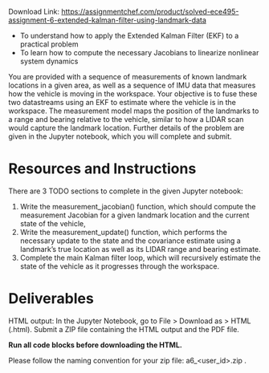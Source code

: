 Download Link: https://assignmentchef.com/product/solved-ece495-assignment-6-extended-kalman-filter-using-landmark-data
<br>
<ul>

 <li>To understand how to apply the Extended Kalman Filter (EKF) to a practical problem</li>

 <li>To learn how to compute the necessary Jacobians to linearize nonlinear system dynamics</li>

</ul>

You are provided with a sequence of measurements of known landmark locations in a given area, as well as a sequence of IMU data that measures how the vehicle is moving in the workspace. Your objective is to fuse these two datastreams using an EKF to estimate where the vehicle is in the workspace. The measurement model maps the position of the landmarks to a range and bearing relative to the vehicle, similar to how a LIDAR scan would capture the landmark location. Further details of the problem are given in the Jupyter notebook, which you will complete and submit.

<h1>Resources and Instructions</h1>

There are 3 TODO sections to complete in the given Jupyter notebook:

<ol>

 <li>Write the measurement_jacobian() function, which should compute the measurement Jacobian for a given landmark location and the current state of the vehicle,</li>

 <li>Write the measurement_update() function, which performs the necessary update to the state and the covariance estimate using a landmark’s true location as well as its LIDAR range and bearing estimate.</li>

 <li>Complete the main Kalman filter loop, which will recursively estimate the state of the vehicle as it progresses through the workspace.</li>

</ol>

<h1>Deliverables</h1>

HTML output: In the Jupyter Notebook, go to File &gt; Download as &gt; HTML (.html). Submit a ZIP file containing the HTML output and the PDF file.

<strong>Run all code blocks before downloading the HTML.</strong>

Please follow the naming convention for your zip file: a6_&lt;user_id&gt;.zip .